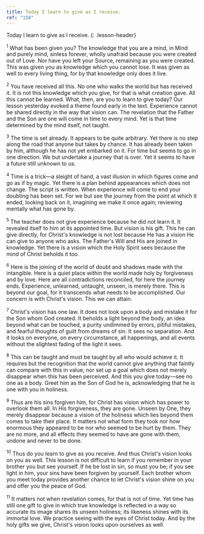 ```yaml
---
title: Today I learn to give as I receive.
ref: "158"
---
```


Today I learn to give as I receive.
{: .lesson-header}

<sup>1</sup> What has been given you? The knowledge that you are a mind,
in Mind and purely mind, sinless forever, wholly unafraid because you
were created out of Love. Nor have you left your Source, remaining as
you were created. This was given you as knowledge which you cannot lose.
It was given as well to every living thing, for by that knowledge only
does it live.

<sup>2</sup> You have received all this. No one who walks the world but
has received it. It is not this knowledge which you give, for that is
what creation gave. All this cannot be learned. What, then, are you to
learn to give today? Our lesson yesterday evoked a theme found early in
the text. Experience cannot be shared directly in the way that vision
can. The revelation that the Father and the Son are one will come in
time to every mind. Yet is that time determined by the mind itself, not
taught.

<sup>3</sup> The time is set already. It appears to be quite arbitrary.
Yet there is no step along the road that anyone but takes by chance. It
has already been taken by him, although he has not yet embarked on it.
For time but seems to go in one direction. We but undertake a journey
that is over. Yet it seems to have a future still unknown to us.

<sup>4</sup> Time is a trick—a sleight of hand, a vast illusion in which
figures come and go as if by magic. Yet there is a plan behind
appearances which does not change. The script is written. When
experience will come to end your doubting has been set. For we but see
the journey from the point at which it ended, looking back on it,
imagining we make it once again; reviewing mentally what has gone by.

<sup>5</sup> The teacher does not give experience because he did not
learn it. It revealed itself to him at its appointed time. But vision is
his gift. This he can give directly, for Christ's knowledge is not lost
because He has a vision He can give to anyone who asks. The Father's
Will and His are joined in knowledge. Yet there is a vision which the
Holy Spirit sees because the mind of Christ beholds it too.

<sup>6</sup> Here is the joining of the world of doubt and shadows made
with the intangible. Here is a quiet place within the world made holy by
forgiveness and by love. Here are all contradictions reconciled, for
here the journey ends. Experience, unlearned, untaught, unseen, is
merely there. This is beyond our goal, for it transcends what needs to
be accomplished. Our concern is with Christ's vision. This we can
attain.

<sup>7</sup> Christ's vision has one law. It does not look upon a body
and mistake it for the Son whom God created. It beholds a light beyond
the body, an idea beyond what can be touched, a purity undimmed by
errors, pitiful mistakes, and fearful thoughts of guilt from dreams of
sin. It sees no separation. And it looks on everyone, on every
circumstance, all happenings, and all events without the slightest
fading of the light it sees.

<sup>8</sup> This can be taught and must be taught by all who would
achieve it. It requires but the recognition that the world cannot give
anything that faintly can compare with this in value; nor set up a goal
which does not merely disappear when this has been perceived. And this
you give today—see no one as a body. Greet him as the Son of God he is,
acknowledging that he is one with you in holiness.

<sup>9</sup> Thus are his sins forgiven him, for Christ has vision which
has power to overlook them all. In His forgiveness, they are gone.
Unseen by One, they merely disappear because a vision of the holiness
which lies beyond them comes to take their place. It matters not what
form they took nor how enormous they appeared to be nor who seemed to be
hurt by them. They are no more, and all effects they seemed to have are
gone with them, undone and never to be done.

<sup>10</sup> Thus do you learn to give as you receive. And thus
Christ's vision looks on you as well. This lesson is not difficult to
learn if you remember in your brother you but see yourself. If he be
lost in sin, so must you be; if you see light in him, your sins have
been forgiven by yourself. Each brother whom you meet today provides
another chance to let Christ's vision shine on you and offer you the
peace of God.

<sup>11</sup> It matters not when revelation comes, for that is not of
time. Yet time has still one gift to give in which true knowledge is
reflected in a way so accurate its image shares its unseen holiness; its
likeness shines with its immortal love. We practice seeing with the eyes
of Christ today. And by the holy gifts we give, Christ's vision looks
upon ourselves as well.

